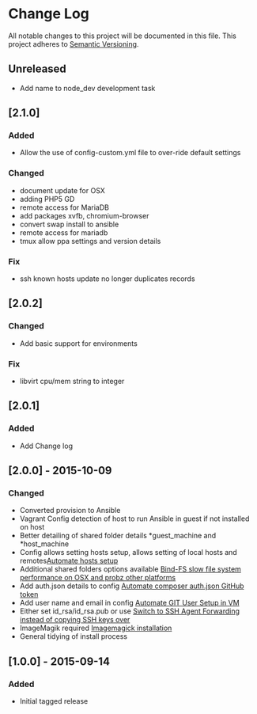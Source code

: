 # Change Log
All notable changes to this project will be documented in this file.
This project adheres to [Semantic Versioning](http://semver.org/).

## Unreleased
- Add name to node_dev development task

## [2.1.0]
### Added
- Allow the use of config-custom.yml file to over-ride default settings
### Changed
- document update for OSX
- adding PHP5 GD
- remote access for MariaDB
- add packages xvfb, chromium-browser
- convert swap install to ansible
- remote access for mariadb
- tmux allow ppa settings and version details
### Fix
- ssh known hosts update no longer duplicates records

## [2.0.2]
### Changed
- Add basic support for environments
### Fix
- libvirt cpu/mem string to integer

## [2.0.1]
### Added
- Add Change log

## [2.0.0] - 2015-10-09
### Changed
- Converted provision to Ansible
- Vagrant Config detection of host to run Ansible in guest if not installed on host
- Better detailing of shared folder details *guest_machine and *host_machine
- Config allows setting hosts setup, allows setting of local hosts and remotes[Automate hosts setup](http://104.236.178.120/container-boxes/vagrant-dev55/issues/13)
- Additional shared folders options available [Bind-FS slow file system performance on OSX and probz other platforms](http://104.236.178.120/container-boxes/vagrant-dev55/issues/8)
- Add auth.json details to config [Automate composer auth.json GitHub token](http://104.236.178.120/container-boxes/vagrant-dev55/issues/7)
- Add user name and email in config [Automate GIT User Setup in VM](http://104.236.178.120/container-boxes/vagrant-dev55/issues/6)
- Either set id_rsa/id_rsa.pub or use [Switch to SSH Agent Forwarding instead of copying SSH keys over](http://104.236.178.120/container-boxes/vagrant-dev55/issues/5)
- ImageMagik required [Imagemagick installation](http://104.236.178.120/container-boxes/vagrant-dev55/issues/3)
- General tidying of install process

## [1.0.0] - 2015-09-14
### Added
- Initial tagged release

